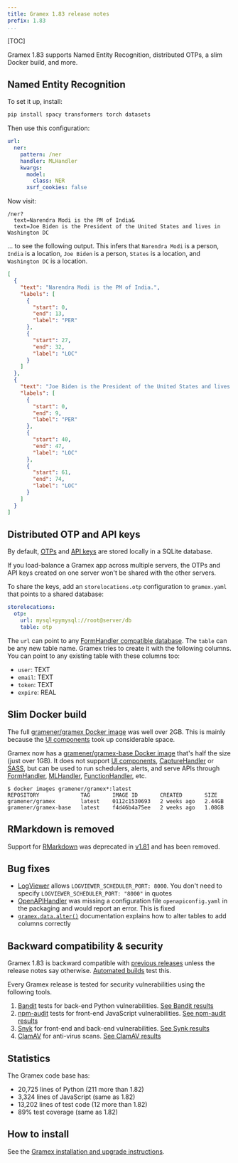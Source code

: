 ```yaml
---
title: Gramex 1.83 release notes
prefix: 1.83
...
```


[TOC]

Gramex 1.83 supports Named Entity Recognition, distributed OTPs, a slim Docker build, and more.

## Named Entity Recognition

To set it up, install:

```bash
pip install spacy transformers torch datasets
```

Then use this configuration:

```yaml
url:
  ner:
    pattern: /ner
    handler: MLHandler
    kwargs:
      model:
        class: NER
      xsrf_cookies: false
```

Now visit:

```text
/ner?
  text=Narendra Modi is the PM of India&
  text=Joe Biden is the President of the United States and lives in Washington DC
```

... to see the following output. This infers that `Narendra Modi` is a person, `India` is a location,
`Joe Biden` is a person, `States` is a location, and `Washington DC` is a location.

```json
[
  {
    "text": "Narendra Modi is the PM of India.",
    "labels": [
      {
        "start": 0,
        "end": 13,
        "label": "PER"
      },
      {
        "start": 27,
        "end": 32,
        "label": "LOC"
      }
    ]
  },
  {
    "text": "Joe Biden is the President of the United States and lives in Washington DC.",
    "labels": [
      {
        "start": 0,
        "end": 9,
        "label": "PER"
      },
      {
        "start": 40,
        "end": 47,
        "label": "LOC"
      },
      {
        "start": 61,
        "end": 74,
        "label": "LOC"
      }
    ]
  }
]
```

## Distributed OTP and API keys

By default, [OTPs](../../auth/#otp) and [API keys](../../auth/#api-key) are stored locally in a SQLite database.

If you load-balance a Gramex app across multiple servers, the OTPs and API keys created on one
server won't be shared with the other servers.

To share the keys, add an `storelocations.otp` configuration to `gramex.yaml` that points to a shared database:

```yaml
storelocations:
  otp:
    url: mysql+pymysql://root@server/db
    table: otp
```

The `url` can point to any [FormHandler compatible database](../formhandler/#supported-databases).
The `table` can be any new table name. Gramex tries to create it with the following columns. You
can point to any existing table with these columns too:

- `user`: TEXT
- `email`: TEXT
- `token`: TEXT
- `expire`: REAL

## Slim Docker build

The full [gramener/gramex Docker image](https://hub.docker.com/repository/docker/gramener/gramex)
was well over 2GB. This is mainly because the [UI components](../../uicomponents/) took up considerable space.

Gramex now has a [gramener/gramex-base Docker image](https://hub.docker.com/repository/docker/gramener/gramex-base)
that's half the size (just over 1GB). It does not support
[UI components](../../uicomponents/),
[CaptureHandler](../../capturehandler/) or
[SASS](../../filehandler/#sass),
but can be used to run schedulers, alerts, and serve APIs through
[FormHandler](../../formhandler/),
[MLHandler](../../mlhandler/),
[FunctionHandler](../../functionhandler/), etc.

```text
$ docker images gramener/gramex*:latest
REPOSITORY             TAG       IMAGE ID       CREATED       SIZE
gramener/gramex        latest    0112c1530693   2 weeks ago   2.44GB
gramener/gramex-base   latest    f4d46b4a75ee   2 weeks ago   1.08GB
```

## RMarkdown is removed

Support for [RMarkdown](../../r/#rmarkdown) was deprecated in [v1.81](../1.81/) and has been removed.

## Bug fixes

- [LogViewer](../../logviewer/) allows `LOGVIEWER_SCHEDULER_PORT: 8000`. You don't need to specify `LOGVIEWER_SCHEDULER_PORT: "8000"` in quotes
- [OpenAPIHandler](../../openapihandler/) was missing a configuration file `openapiconfig.yaml` in the packaging and would report an error. This is fixed
- [`gramex.data.alter()`](../../api/data/#gramex.data.alter) documentation explains how to alter tables to add columns correctly

## Backward compatibility & security

Gramex 1.83 is backward compatible with [previous releases](../) unless the release notes say otherwise.
[Automated builds](https://travis-ci.com/github/gramener/gramex/builds) test this.

Every Gramex release is tested for security vulnerabilities using the following tools.

1. [Bandit](https://bandit.readthedocs.io/) tests for back-end Python vulnerabilities.
   [See Bandit results](https://github.com/gramener/gramex/blob/master/reports/bandit.txt)
2. [npm-audit](https://docs.npmjs.com/cli/v6/commands/npm-audit) tests for front-end JavaScript vulnerabilities.
   [See npm-audit results](https://github.com/gramener/gramex/blob/master/reports/npm-audit.txt)
3. [Snyk](https://snyk.io/) for front-end and back-end vulnerabilities.
   [See Synk results](https://github.com/gramener/gramex/blob/master/reports/snyk.txt)
4. [ClamAV](https://www.clamav.net/) for anti-virus scans.
   [See ClamAV results](https://github.com/gramener/gramex/blob/master/reports/clamav.txt)

## Statistics

The Gramex code base has:

- 20,725 lines of Python (211 more than 1.82)
- 3,324 lines of JavaScript (same as 1.82)
- 13,202 lines of test code (12 more than 1.82)
- 89% test coverage (same as 1.82)

## How to install

See the [Gramex installation and upgrade instructions](../../install/).
